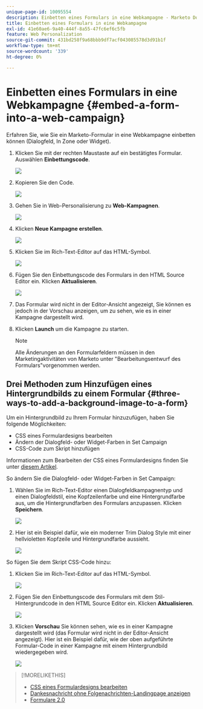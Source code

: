 ```yaml
---
unique-page-id: 10095554
description: Einbetten eines Formulars in eine Webkampagne - Marketo Docs - Produktdokumentation
title: Einbetten eines Formulars in eine Webkampagne
exl-id: 41e60ae6-9a40-444f-8a55-47fc6ef6c5fb
feature: Web Personalization
source-git-commit: 431bd258f9a68bbb9df7acf043085578d3d91b1f
workflow-type: tm+mt
source-wordcount: '339'
ht-degree: 0%

---
```


# Einbetten eines Formulars in eine Webkampagne {#embed-a-form-into-a-web-campaign}

Erfahren Sie, wie Sie ein Marketo-Formular in eine Webkampagne einbetten können (Dialogfeld, In Zone oder Widget).

1. Klicken Sie mit der rechten Maustaste auf ein bestätigtes Formular. Auswählen **Einbettungscode**.

   ![](assets/image2015-12-16-10-3a58-3a39.png)

1. Kopieren Sie den Code.

   ![](assets/image2015-12-16-11-3a16-3a24.png)

1. Gehen Sie in Web-Personalisierung zu **Web-Kampagnen**.

   ![](assets/web-campaigns-hand-7.jpg)

1. Klicken **Neue Kampagne erstellen**.

   ![](assets/create-new-web-campaign-hand-1.jpg)

1. Klicken Sie im Rich-Text-Editor auf das HTML-Symbol.

   ![](assets/five-1.png)

1. Fügen Sie den Einbettungscode des Formulars in den HTML Source Editor ein. Klicken **Aktualisieren**.

   ![](assets/six-1.png)

1. Das Formular wird nicht in der Editor-Ansicht angezeigt, Sie können es jedoch in der Vorschau anzeigen, um zu sehen, wie es in einer Kampagne dargestellt wird.

1. Klicken **Launch** um die Kampagne zu starten.

   >[!NOTE]
   >
   >Alle Änderungen an den Formularfeldern müssen in den Marketingaktivitäten von Marketo unter &quot;Bearbeitungsentwurf des Formulars&quot;vorgenommen werden.

## Drei Methoden zum Hinzufügen eines Hintergrundbilds zu einem Formular {#three-ways-to-add-a-background-image-to-a-form}

Um ein Hintergrundbild zu Ihrem Formular hinzuzufügen, haben Sie folgende Möglichkeiten:

* CSS eines Formulardesigns bearbeiten
* Ändern der Dialogfeld- oder Widget-Farben in Set Campaign
* CSS-Code zum Skript hinzufügen

Informationen zum Bearbeiten der CSS eines Formulardesigns finden Sie unter [diesem Artikel](/help/marketo/product-docs/demand-generation/forms/form-design/edit-the-css-of-a-form-theme.md).

So ändern Sie die Dialogfeld- oder Widget-Farben in Set Campaign:

1. Wählen Sie im Rich-Text-Editor einen Dialogfeldkampagnentyp und einen Dialogfeldstil, eine Kopfzeilenfarbe und eine Hintergrundfarbe aus, um die Hintergrundfarben des Formulars anzupassen. Klicken **Speichern**.

   ![](assets/image2015-12-29-18-3a28-3a31.png)

1. Hier ist ein Beispiel dafür, wie ein moderner Trim Dialog Style mit einer hellvioletten Kopfzeile und Hintergrundfarbe aussieht.

   ![](assets/image2015-12-29-18-3a27-3a31.png)

So fügen Sie dem Skript CSS-Code hinzu:

1. Klicken Sie im Rich-Text-Editor auf das HTML-Symbol.

   ![](assets/image2015-12-29-17-3a56-3a13.png)

1. Fügen Sie den Einbettungscode des Formulars mit dem Stil-Hintergrundcode in den HTML Source Editor ein. Klicken **Aktualisieren**.

   ![](assets/image2015-12-29-18-3a1-3a15.png)

1. Klicken **Vorschau** Sie können sehen, wie es in einer Kampagne dargestellt wird (das Formular wird nicht in der Editor-Ansicht angezeigt). Hier ist ein Beispiel dafür, wie der oben aufgeführte Formular-Code in einer Kampagne mit einem Hintergrundbild wiedergegeben wird.

   ![](assets/image2015-12-29-18-3a20-3a35.png)

>[!MORELIKETHIS]
>
>* [CSS eines Formulardesigns bearbeiten](/help/marketo/product-docs/demand-generation/forms/form-design/edit-the-css-of-a-form-theme.md)
>* [Dankesnachricht ohne Folgenachrichten-Landingpage anzeigen](https://developers.marketo.com/blog/show-thank-you-message-without-a-follow-up-landing-page/)
>* [Formulare 2.0](https://developers.marketo.com/documentation/websites/forms-2-0/)
